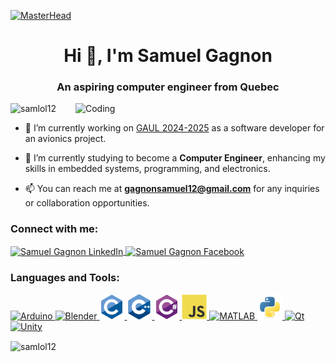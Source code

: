 [![MasterHead](https://gaulspace.web.app/assets/img/page-home/logo-full.webp)]([https://rishavchanda.io](https://gaulspace.web.app/home))
<h1 align="center">Hi 👋, I'm Samuel Gagnon</h1>
<h3 align="center">An aspiring computer engineer from Quebec</h3>
<img align="right" alt="Coding" width="400" src="https://snehpatel.co.uk/wp-content/uploads/2023/05/profile-1.gif">

<p align="left"> <img src="https://komarev.com/ghpvc/?username=samlol12&label=Profile%20views&color=0e75b6&style=flat" alt="samlol12" /> </p>

- 🔭 I’m currently working on [GAUL 2024-2025](https://github.com/GAULAvionique2024-2025/Ordinateur-de-bord) as a software developer for an avionics project.

- 🌱 I’m currently studying to become a **Computer Engineer**, enhancing my skills in embedded systems, programming, and electronics.

- 📫 You can reach me at **gagnonsamuel12@gmail.com** for any inquiries or collaboration opportunities.

<h3 align="left">Connect with me:</h3>
<p align="left">
<a href="https://linkedin.com/in/samuel-gagnon" target="_blank">
  <img align="center" src="https://raw.githubusercontent.com/rahuldkjain/github-profile-readme-generator/master/src/images/icons/Social/linked-in-alt.svg" alt="Samuel Gagnon LinkedIn" height="30" width="40" />
</a>
<a href="https://fb.com/sam.gagnon" target="_blank">
  <img align="center" src="https://raw.githubusercontent.com/rahuldkjain/github-profile-readme-generator/master/src/images/icons/Social/facebook.svg" alt="Samuel Gagnon Facebook" height="30" width="40" />
</a>
</p>

<h3 align="left">Languages and Tools:</h3>
<p align="left">
<a href="https://www.arduino.cc/" target="_blank" rel="noreferrer"> 
  <img src="https://cdn.worldvectorlogo.com/logos/arduino-1.svg" alt="Arduino" width="40" height="40"/> 
</a> 
<a href="https://www.blender.org/" target="_blank" rel="noreferrer"> 
  <img src="https://download.blender.org/branding/community/blender_community_badge_white.svg" alt="Blender" width="40" height="40"/> 
</a> 
<a href="https://www.cprogramming.com/" target="_blank" rel="noreferrer"> 
  <img src="https://raw.githubusercontent.com/devicons/devicon/master/icons/c/c-original.svg" alt="C" width="40" height="40"/> 
</a> 
<a href="https://www.w3schools.com/cpp/" target="_blank" rel="noreferrer"> 
  <img src="https://raw.githubusercontent.com/devicons/devicon/master/icons/cplusplus/cplusplus-original.svg" alt="C++" width="40" height="40"/> 
</a> 
<a href="https://www.w3schools.com/cs/" target="_blank" rel="noreferrer"> 
  <img src="https://raw.githubusercontent.com/devicons/devicon/master/icons/csharp/csharp-original.svg" alt="C#" width="40" height="40"/> 
</a> 
<a href="https://developer.mozilla.org/en-US/docs/Web/JavaScript" target="_blank" rel="noreferrer"> 
  <img src="https://raw.githubusercontent.com/devicons/devicon/master/icons/javascript/javascript-original.svg" alt="JavaScript" width="40" height="40"/> 
</a> 
<a href="https://www.mathworks.com/" target="_blank" rel="noreferrer"> 
  <img src="https://upload.wikimedia.org/wikipedia/commons/2/21/Matlab_Logo.png" alt="MATLAB" width="40" height="40"/> 
</a> 
<a href="https://www.python.org" target="_blank" rel="noreferrer"> 
  <img src="https://raw.githubusercontent.com/devicons/devicon/master/icons/python/python-original.svg" alt="Python" width="40" height="40"/> 
</a> 
<a href="https://www.qt.io/" target="_blank" rel="noreferrer"> 
  <img src="https://upload.wikimedia.org/wikipedia/commons/0/0b/Qt_logo_2016.svg" alt="Qt" width="40" height="40"/> 
</a> 
<a href="https://unity.com/" target="_blank" rel="noreferrer"> 
  <img src="https://www.vectorlogo.zone/logos/unity3d/unity3d-icon.svg" alt="Unity" width="40" height="40"/> 
</a> 
</p>

<p><img align="center" src="https://github-readme-stats.vercel.app/api/top-langs?username=samlol12&show_icons=true&locale=en&layout=compact" alt="samlol12" /></p>
